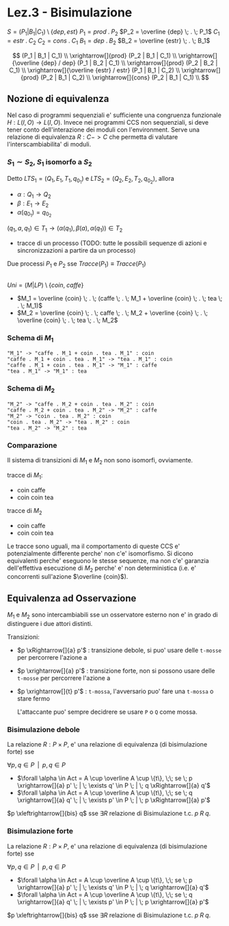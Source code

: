 # Lez.3 - Bisimulazione

$S = (P_1 | B_1 | C_1) \setminus \{dep, est\}$
$P_1 = prod \; . \; P_2$
$P_2 = \overline {dep} \; . \; P_1$
$C_1 = estr \; . \; C_2$
$C_2 = cons \; . \; C_1$
$B_1 = dep \; . \; B_2$
$B_2 = \overline {estr} \; . \; B_1$

$$
(P_1 | B_1 | C_1) \\
\xrightarrow[]{prod} (P_2 | B_1 | C_1) \\
\xrightarrow[]{\overline {dep} / dep} (P_1 | B_2 | C_1) \\
\xrightarrow[]{prod} (P_2 | B_2 | C_1) \\
\xrightarrow[]{\overline {estr} / estr} (P_1 | B_1 | C_2) \\
\xrightarrow[]{prod} (P_2 | B_1 | C_2) \\
\xrightarrow[]{cons} (P_2 | B_1 | C_1) \\
$$
## Nozione di equivalenza

Nel caso di programmi sequenziali e' sufficiente una congruenza funzionale $H: L(I, O) \rightarrow L(I, O)$.
Invece nei programmi CCS non sequenziali, si deve tener conto dell'interazione dei moduli con l'environment.
Serve una relazione di equivalenza $R : C -> C$ che permetta di valutare l'interscambiabilita' di moduli.

### $S_1 \sim S_2$, $S_1$ isomorfo a $S_2$

Detto ${LTS}_1 = (Q_1, E_1, T_1, q_{0_1})$ e ${LTS}_2 = (Q_2, E_2, T_2, q_{0_2})$, allora

- $\alpha : Q_1 \rightarrow Q_2$
- $\beta : E_1 \rightarrow E_2$
- $\alpha(q_{0_1}) = q_{0_2}$

$(q_1,a,q_1) \in T_1 \rightarrow (\alpha(q_1),\beta(a),\alpha(q_1)) \in T_2$

- tracce di un processo (TODO: tutte le possibili sequenze di azioni e sincronizzazioni a partire da un processo)

Due processi $P_1$ e $P_2$ sse $Tracce(P_1) \equiv Tracce(P_1)$

## 

$Uni = (M | LP) \setminus \{coin, \; caffe\}$

- $M_1 = \overline {coin} \; . \; (caffe \; . \; M_1 + \overline {coin} \; . \; tea \; . \; M_1)$
- $M_2 = \overline {coin} \; . \; caffe \; . \; M_2 + \overline {coin} \; . \; \overline {coin} \; . \; tea \; . \; M_2$

### Schema di $M_1$

```d2lang
"M_1" -> "caffe . M_1 + coin . tea . M_1" : coin
"caffe . M_1 + coin . tea . M_1" -> "tea . M_1" : coin
"caffe . M_1 + coin . tea . M_1" -> "M_1" : caffe
"tea . M_1" -> "M_1" : tea
```

### Schema di $M_2$

```d2lang
"M_2" -> "caffe . M_2 + coin . tea . M_2" : coin
"caffe . M_2 + coin . tea . M_2" -> "M_2" : caffe
"M_2" -> "coin . tea . M_2" : coin
"coin . tea . M_2" -> "tea . M_2" : coin
"tea . M_2" -> "M_2" : tea
```

### Comparazione

Il sistema di transizioni di $M_1$ e $M_2$ non sono isomorfi, ovviamente.

tracce di $M_1$:
- coin caffe
- coin coin tea

tracce di $M_2$
- coin caffe
- coin coin tea

Le tracce sono uguali, ma il comportamento di queste CCS e' potenzialmente differente perche' non c'e' isomorfismo. Si dicono equivalenti perche' eseguono le stesse sequenze, ma non c'e' garanzia dell'effettiva esecuzione di $M_2$ perche' e' non deterministica (i.e. e' concorrenti sull'azione $\overline {coin}$).

## Equivalenza ad Osservazione

$M_1$ e $M_2$ sono intercambiabili sse un osservatore esterno non e' in grado di distinguere i due attori distinti.

Transizioni:
- $p \xRightarrow[]{a} p'$ : transizione debole, si puo' usare delle `t-mosse` per percorrere l'azione a
- $p \xrightarrow[]{a} p'$ : transizione forte, non si possono usare delle `t-mosse` per percorrere l'azione a
- $p \xrightarrow[]{t} p'$ : `t-mossa`, l'avversario puo' fare una `t-mossa` o stare fermo

  L'attaccante puo' sempre decidrere se usare `P` o `Q` come mossa.

### Bisimulazione debole

La relazione $R : P \times P$,  e' una relazione di equivalenza (di bisimulazione forte) sse

$\forall p,q \in P \;\; | \;\; p,q \in P$ 

- $\forall \alpha \in Act = A \cup \overline A \cup \{t\}, \;\; se \; p \xrightarrow[]{a} p' \; | \; \exists q' \in P \; | \; q \xRightarrow[]{a} q'$
- $\forall \alpha \in Act = A \cup \overline A \cup \{t\}, \;\; se \; q \xrightarrow[]{a} q' \; | \; \exists p' \in P \; | \; p \xRightarrow[]{a} p'$

$p \xleftrightarrow[]{bis} q$ sse $\exists R$ relazione di Bisimulazione t.c. $p \; R \; q$.


### Bisimulazione forte

La relazione $R : P \times P$,  e' una relazione di equivalenza (di bisimulazione forte) sse

$\forall p,q \in P \;\; | \;\; p,q \in P$ 

- $\forall \alpha \in Act = A \cup \overline A \cup \{t\}, \;\; se \; p \xrightarrow[]{a} p' \; | \; \exists q' \in P \; | \; q \xrightarrow[]{a} q'$
- $\forall \alpha \in Act = A \cup \overline A \cup \{t\}, \;\; se \; q \xrightarrow[]{a} q' \; | \; \exists p' \in P \; | \; p \xrightarrow[]{a} p'$

$p \xleftrightarrow[]{bis} q$ sse $\exists R$ relazione di Bisimulazione t.c. $p \; R \; q$.

